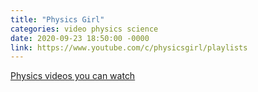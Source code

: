 ```yaml
---
title: "Physics Girl"
categories: video physics science
date: 2020-09-23 18:50:00 -0000
link: https://www.youtube.com/c/physicsgirl/playlists
---
```

[Physics videos you can watch](https://www.youtube.com/c/physicsgirl/playlists)